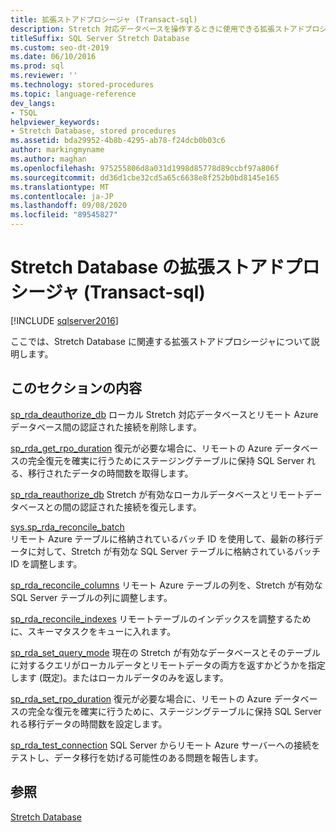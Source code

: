 ```yaml
---
title: 拡張ストアドプロシージャ (Transact-sql)
description: Stretch 対応データベースを操作するときに使用できる拡張ストアドプロシージャについて説明します。 列を調整し、その他のタスクを実行する方法について説明します。
titleSuffix: SQL Server Stretch Database
ms.custom: seo-dt-2019
ms.date: 06/10/2016
ms.prod: sql
ms.reviewer: ''
ms.technology: stored-procedures
ms.topic: language-reference
dev_langs:
- TSQL
helpviewer_keywords:
- Stretch Database, stored procedures
ms.assetid: bda29952-4b8b-4295-ab78-f24dcb0b03c6
author: markingmyname
ms.author: maghan
ms.openlocfilehash: 975255806d8a031d1998d85778d89ccbf97a806f
ms.sourcegitcommit: dd36d1cbe32cd5a65c6638e8f252b0bd8145e165
ms.translationtype: MT
ms.contentlocale: ja-JP
ms.lasthandoff: 09/08/2020
ms.locfileid: "89545827"
---
```

# <a name="stretch-database-extended-stored-procedures-transact-sql"></a>Stretch Database の拡張ストアドプロシージャ (Transact-sql)
[!INCLUDE [sqlserver2016](../../includes/applies-to-version/sqlserver2016.md)]

 ここでは、Stretch Database に関連する拡張ストアドプロシージャについて説明します。  
  
## <a name="in-this-section"></a>このセクションの内容  
[sp_rda_deauthorize_db](../../relational-databases/system-stored-procedures/sys-sp-rda-deauthorize-db-transact-sql.md) ローカル Stretch 対応データベースとリモート Azure データベース間の認証された接続を削除します。

[sp_rda_get_rpo_duration](../../relational-databases/system-stored-procedures/sys-sp-rda-get-rpo-duration-transact-sql.md) 復元が必要な場合に、リモートの Azure データベースの完全復元を確実に行うためにステージングテーブルに保持 SQL Server れる、移行されたデータの時間数を取得します。
  
 [sp_rda_reauthorize_db](../../relational-databases/system-stored-procedures/sys-sp-rda-reauthorize-db-transact-sql.md) Stretch が有効なローカルデータベースとリモートデータベースとの間の認証された接続を復元します。
  
 [sys.sp_rda_reconcile_batch](../../relational-databases/system-stored-procedures/sys-sp-rda-reconcile-batch-transact-sql.md)  
 リモート Azure テーブルに格納されているバッチ ID を使用して、最新の移行データに対して、Stretch が有効な SQL Server テーブルに格納されているバッチ ID を調整します。 
 
[sp_rda_reconcile_columns](../../relational-databases/system-stored-procedures/sys-sp-rda-reconcile-columns-transact-sql.md) リモート Azure テーブルの列を、Stretch が有効な SQL Server テーブルの列に調整します。
 
 [sp_rda_reconcile_indexes](../../relational-databases/system-stored-procedures/sys-sp-rda-reconcile-indexes-transact-sql.md) リモートテーブルのインデックスを調整するために、スキーマタスクをキューに入れます。
 
 [sp_rda_set_query_mode](../../relational-databases/system-stored-procedures/sys-sp-rda-set-query-mode-transact-sql.md) 現在の Stretch が有効なデータベースとそのテーブルに対するクエリがローカルデータとリモートデータの両方を返すかどうかを指定します (既定)。またはローカルデータのみを返します。
 
 [sp_rda_set_rpo_duration](../../relational-databases/system-stored-procedures/sys-sp-rda-set-rpo-duration-transact-sql.md) 復元が必要な場合に、リモートの Azure データベースの完全な復元を確実に行うために、ステージングテーブルに保持 SQL Server れる移行データの時間数を設定します。
 
 [sp_rda_test_connection](../../relational-databases/system-stored-procedures/sys-sp-rda-test-connection-transact-sql.md) SQL Server からリモート Azure サーバーへの接続をテストし、データ移行を妨げる可能性のある問題を報告します。
 
## <a name="see-also"></a>参照  
 [Stretch Database](../../sql-server/stretch-database/stretch-database.md)  
  
  
